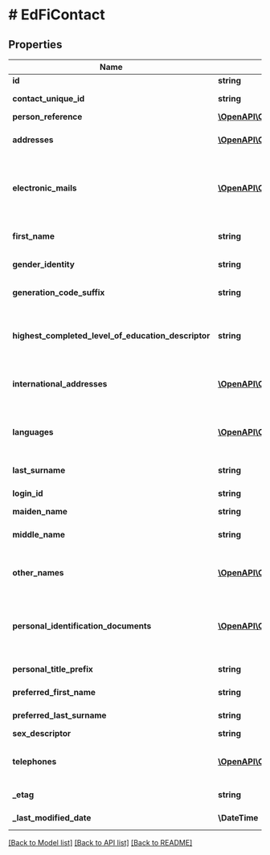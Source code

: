 # # EdFiContact

## Properties

Name | Type | Description | Notes
------------ | ------------- | ------------- | -------------
**id** | **string** |  | [optional]
**contact_unique_id** | **string** | A unique alphanumeric code assigned to a contact. |
**person_reference** | [**\OpenAPI\Client\Model\EdFiPersonReference**](EdFiPersonReference.md) |  | [optional]
**addresses** | [**\OpenAPI\Client\Model\EdFiContactAddress[]**](EdFiContactAddress.md) | An unordered collection of contactAddresses. Contact&#39;s address, if different from the student address. | [optional]
**electronic_mails** | [**\OpenAPI\Client\Model\EdFiContactElectronicMail[]**](EdFiContactElectronicMail.md) | An unordered collection of contactElectronicMails. The numbers, letters, and symbols used to identify an electronic mail (e-mail) user within the network to which the individual or organization belongs. | [optional]
**first_name** | **string** | A name given to an individual at birth, baptism, or during another naming ceremony, or through legal change. |
**gender_identity** | **string** | The gender the contact identifies themselves as. | [optional]
**generation_code_suffix** | **string** | An appendage, if any, used to denote an individual&#39;s generation in his family (e.g., Jr., Sr., III). | [optional]
**highest_completed_level_of_education_descriptor** | **string** | The extent of formal instruction an individual has received (e.g., the highest grade in school completed or its equivalent or the highest degree received). | [optional]
**international_addresses** | [**\OpenAPI\Client\Model\EdFiContactInternationalAddress[]**](EdFiContactInternationalAddress.md) | An unordered collection of contactInternationalAddresses. The set of elements that describes an international address. | [optional]
**languages** | [**\OpenAPI\Client\Model\EdFiContactLanguage[]**](EdFiContactLanguage.md) | An unordered collection of contactLanguages. The language(s) the individual uses to communicate. It is strongly recommended that entries use only ISO 639-2 language codes. | [optional]
**last_surname** | **string** | The name borne in common by members of a family. |
**login_id** | **string** | The login ID for the user; used for security access control interface. | [optional]
**maiden_name** | **string** | The individual&#39;s maiden name. | [optional]
**middle_name** | **string** | A secondary name given to an individual at birth, baptism, or during another naming ceremony. | [optional]
**other_names** | [**\OpenAPI\Client\Model\EdFiContactOtherName[]**](EdFiContactOtherName.md) | An unordered collection of contactOtherNames. Other names (e.g., alias, nickname, previous legal name) associated with a person. | [optional]
**personal_identification_documents** | [**\OpenAPI\Client\Model\EdFiContactPersonalIdentificationDocument[]**](EdFiContactPersonalIdentificationDocument.md) | An unordered collection of contactPersonalIdentificationDocuments. The documents presented as evident to verify one&#39;s personal identity; for example: drivers license, passport, birth certificate, etc. | [optional]
**personal_title_prefix** | **string** | A prefix used to denote the title, degree, position, or seniority of the individual. | [optional]
**preferred_first_name** | **string** | The first name the individual prefers, if different from their legal first name | [optional]
**preferred_last_surname** | **string** | The last name the individual prefers, if different from their legal last name | [optional]
**sex_descriptor** | **string** | A person&#39;s birth sex. | [optional]
**telephones** | [**\OpenAPI\Client\Model\EdFiContactTelephone[]**](EdFiContactTelephone.md) | An unordered collection of contactTelephones. The 10-digit telephone number, including the area code, for the person. | [optional]
**_etag** | **string** | A unique system-generated value that identifies the version of the resource. | [optional]
**_last_modified_date** | **\DateTime** | The date and time the resource was last modified. | [optional]

[[Back to Model list]](../../README.md#models) [[Back to API list]](../../README.md#endpoints) [[Back to README]](../../README.md)
